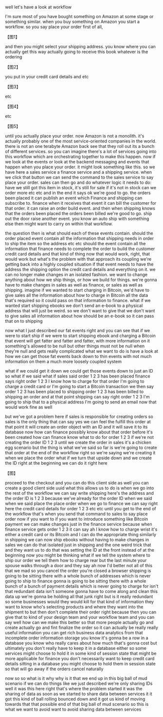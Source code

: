 well let's have a look at workflow

I'm sure most of you have bought something on Amazon at some stage or something similar.
when you buy something on Amazon you start a workflow.
so you say place your order first of all, 

【图1】

and then you might select your shipping address. 
you know where you can actually get this way actually going to receive this book whatever is the ordering

【图2】

you put in your credit card details and etc

【图3】

etc

【图4】

etc

【图5】

until you actually place your order.
now Amazon is not a monolith.
it's actually probably one of the most service-oriented companies in the world.
there is not an one terabyte Amazon back see that they roll out its a bunch of different services.
so you can imagine there's a lot of services going into this workflow which are orchestrating together to make this happen.
now if we look at the events or look at the backend messaging and events that happen when you place your order.
it might look something like this.
so we have here a sales service a finance service and a shipping service.
when we click that button we can send the command to the sales service to say place your order.
sales can then go and do whatever logic it needs to do:
have we still got this item in stock,
it's still for sale if it's not in stock can we order more etc etc
and in the end it says ok we're good to go.
the orders been placed it can publish an event which Finance and shipping can subscribe to.
finance when it receives that event it can bill the customer for that order.
it can raise an order build event.
and then when shipping knows that the orders been placed the orders been billed we're good to go.
ship out the door raise another event.
you know an auto ship with something else then might want to carry on within that workflow.


the question then is what should each of these events contain.
should the order placed event contain all the information that shipping needs in order to ship the item so the address etc etc
should the event contain all the information that finance needs to complete the order to build the customer credit card details and that kind of thing 
now that would work, right, that would work 
but what's the problem with that approach
its coupling
we're getting back into a highly coupled situation
if that event needs to have the address the shipping option the credit card details and everything on it.
we can no longer make changes in an isolated fashion.
we want to change anything about how we ship things, or how we build for things.
we're gonna have to make changes in sales as well as finance, or sales as well as shipping.
imagine if we wanted to start charging in Bitcoin, 
we'd have to give sales all the information about how to charge in Bitcoin all the data that's required
so it could pass on that information to finance.
what if we wanted start shipping ebooks we don't send an e-book to a physical address that will just be weird.
so we don't want to give that we don't want to give sales all information about how should be an e-book 
so it can pass that on to shipping

now what I just described our fat events right
and you can see that if we were to start ship if we were to start shipping ebook
and charging a Bitcoin that event will get fatter and fatter and fatter, with more information on it
something's allowed to be null but other things must not be null 
when they're null and gets really complicated
what we want to do is have a look at how we can get those fat events back down to thin events
with not much information on them
a much more loosely coupled system


what if we could get it down we could get those events down to just an ID
so what if we said what if sales said order 1 2 3 has been placed
finance says right order 1 2 3 I know how to charge for that order
I'm going to charge a credit card or I'm going to start a Bitcoin transaction 
we then say order 1 2 3 has been placed to shipping order
1 2 3 has been billed to shipping an order
and at that point shipping can say right order 1 2 3 I'm going to ship that to a physical address
I'm going to send an email now
that would work fine as well


but we've got a problem here if sales is responsible for creating orders
so sales is the only thing that can say yes we can feel the fulfill this order 
at that point it will create an order object with an ID
and it will save it to its database
now how can finance possibly know about that order before it's been created
how can finance know what to do for order 1 2 3
if we're not creating the order ID 1 2 3 until we create the order in sales
it's a chicken egg scenario
but the thing is what we've said so far is we're going to create that order at the end of the workflow right
so we're saying we're creating it when we place the order
what if we turn that upside down and we create the ID right at the beginning 
we can do it right here

【图】

proceed to the checkout
and you can do this client side as well
you can create a good client side uuid
what this allows us to do is when we go into the rest of the workflow 
we can say write shipping here's the address and the order ID is 1 2 3
because we've already for the order ID when we said when we said place the place order 
when we go to finance we can say right here the credit card details for order 1 2 3
etc etc until you get to the end of the workflow 
that's when you send that command to sales to say place order
now if you want to if you want to introduce something like Bitcoin payment
we can make changes just in the finance service
because when finance service gets order 1 2 3
it can say ah I know how to charge wrist
it's either a credit card or its Bitcoin
and I can do the appropriate thing
similarly in shipping we can now ship ebooks without having to make changes in sales
we can do that isolated just in shipping
and the one weird trick that and they want us to do that was setting the ID at the front instead of at the beginning
now you might be thinking what if we tell the system where to ship our order 
we tell them how to charge rear
but the last minute your spouse walks through a door 
and they say ah now I'd better not all of this that we mad 
so you cancel the order 
you're closed a browser 
shipping is going to be sitting there with a whole bunch of addresses
which is never going to ship to 
finance gonna is going to be sitting there with a whole bunch of a bunch of payment details
which is never going to charge for
isn't that redundant data
isn't someone gonna have to come along and clean this data up 
we're gonna be holding all that junk right
but is it really redundant so
some businesses would they would kill for that kind of information 
they want to know who's selecting products and where they want into the shipment to 
but then don't complete their order right
because then you can give that to kind of your design team and your workflow team
and you can say well how can we make this better so that more people actually go and create
actually go and fint finalize the order
so it can actually be really really useful information 
you can get rich business data analytics from that incomplete order information storage
you know it's gonna be a row in a database
you know who really cares about how much that's gonna cost
but ultimately you don't really have to keep it in a database
either so some services might choose to hold it in some kind of session state that might be more applicable for finance 
you don't necessarily want to keep credit card details sitting in a database
you might choose to hold them in session state so that will go away if the orders cancel naturally

now so so what is it why why is it that we end up in this big ball of mud scenario
if we can do things like we just described
we're only sharing IDs
well it was this here right that's where the problem started
it was the sharing of data 
as soon as we started to share data between services
it it got this kind of ball rolling bounced down 
and it got us kind of moving towards that that possible end of that big ball of mud scenario
so this is what we want to avoid
want to avoid sharing data between services 